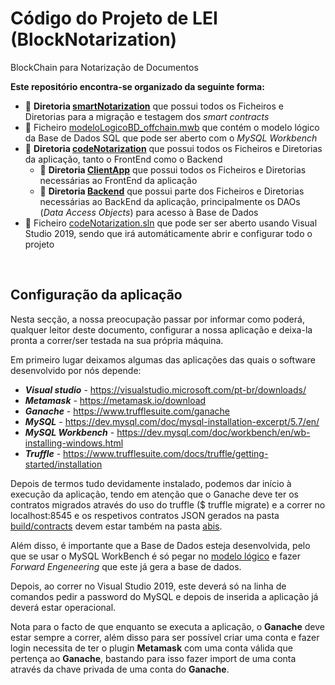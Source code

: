 # Código do Projeto de LEI (BlockNotarization)
BlockChain para Notarização de Documentos

**Este repositório encontra-se organizado da seguinte forma:**

- :open_file_folder: **Diretoria [smartNotarization](https://github.com/nelson31/codeNotarization/tree/master/smartNotarization)** que possui todos os Ficheiros e Diretorias para a migração e testagem dos *smart contracts*
- :bookmark_tabs: Ficheiro [modeloLogicoBD_offchain.mwb](https://github.com/nelson31/codeNotarization/blob/master/modeloLogicoBD_offchain.mwb) que contém o modelo lógico da Base de Dados SQL que pode ser aberto com o *MySQL Workbench*
- :open_file_folder: **Diretoria [codeNotarization](https://github.com/nelson31/codeNotarization/tree/master/codeNotarization)** que possui todos os Ficheiros e Diretorias da aplicação, tanto o FrontEnd como o Backend
  - :open_file_folder: **Diretoria [ClientApp](https://github.com/nelson31/codeNotarization/tree/master/codeNotarization/ClientApp)** que possui todos os Ficheiros e Diretorias necessárias ao FrontEnd da aplicação
  - :open_file_folder: **Diretoria [Backend](https://github.com/nelson31/codeNotarization/tree/master/codeNotarization/Backend)** que possui parte dos Ficheiros e Diretorias necessárias ao BackEnd da aplicação, principalmente os DAOs (*Data Access Objects*) para acesso à Base de Dados
- :bookmark_tabs: Ficheiro [codeNotarization.sln](https://github.com/nelson31/codeNotarization/blob/master/codeNotarization.sln) que pode ser ser aberto usando Visual Studio 2019, sendo que irá automáticamente abrir e configurar todo o projeto

<br/>

## Configuração da aplicação

Nesta secção, a nossa preocupação passar por informar como poderá, qualquer leitor deste documento, configurar a nossa aplicação e deixa-la pronta a correr/ser testada na sua própria máquina.

Em primeiro lugar deixamos algumas das aplicações das quais o software desenvolvido por nós depende:

 - **_Visual studio_** - <https://visualstudio.microsoft.com/pt-br/downloads/>
 - **_Metamask_** - <https://metamask.io/download>
 - **_Ganache_** - <https://www.trufflesuite.com/ganache>
 - **_MySQL_** - <https://dev.mysql.com/doc/mysql-installation-excerpt/5.7/en/>
 - **_MySQL Workbench_** - <https://dev.mysql.com/doc/workbench/en/wb-installing-windows.html>
 - **_Truffle_** - <https://www.trufflesuite.com/docs/truffle/getting-started/installation>
 
Depois de termos tudo devidamente instalado, podemos dar início à execução da aplicação, tendo em atenção que o Ganache deve ter os contratos migrados através do uso do truffle ($ truffle migrate) e a correr no localhost:8545 e os respetivos contratos JSON gerados na pasta [build/contracts](https://github.com/nelson31/codeNotarization/tree/master/smartNotarization/build/contracts) devem estar também na pasta [abis](https://github.com/nelson31/codeNotarization/tree/master/codeNotarization/ClientApp/src/abis).

Além disso, é importante que a Base de Dados esteja desenvolvida, pelo que se usar o MySQL WorkBench é só pegar no [modelo lógico](https://github.com/nelson31/codeNotarization/blob/master/modeloLogicoBD_offchain.mwb) e fazer *Forward Engeneering* que este já gera a base de dados.

Depois, ao correr no Visual Studio 2019, este deverá só na linha de comandos pedir a password do MySQL e depois de inserida a aplicação já deverá estar operacional.

Nota para o facto de que enquanto se executa a aplicação, o **Ganache** deve estar sempre a correr, além disso para ser possível criar uma conta e fazer login necessita de ter o plugin **Metamask** com uma conta válida que pertença ao **Ganache**, bastando para isso fazer import de uma conta através da chave privada de uma conta do **Ganache**.

